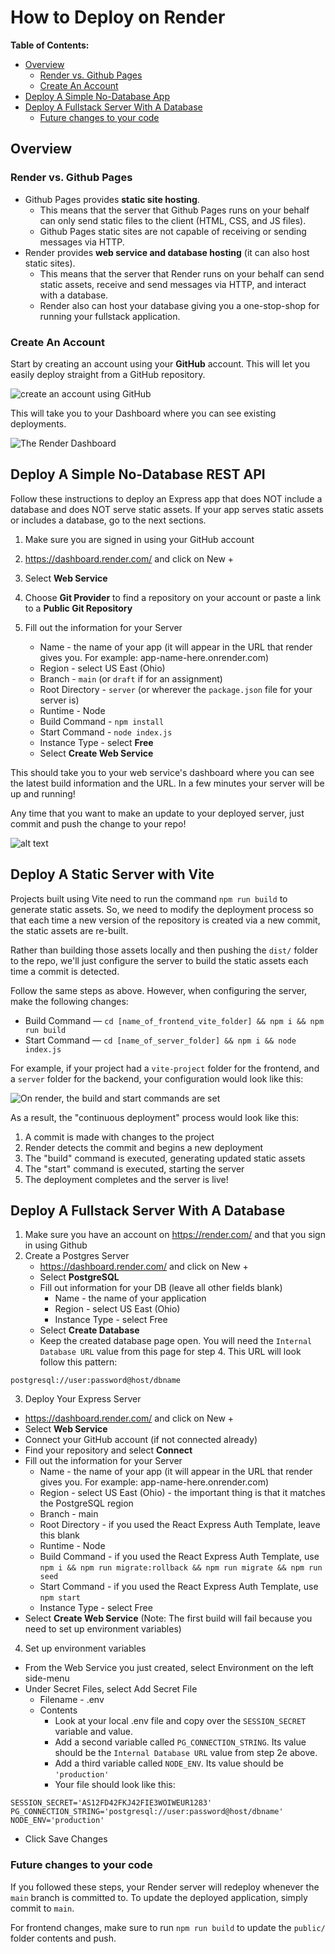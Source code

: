 # How to Deploy on Render

**Table of Contents:**

* [Overview](deploying-using-render.md#overview)
  * [Render vs. Github Pages](deploying-using-render.md#render-vs-github-pages)
  * [Create An Account](deploying-using-render.md#create-an-account)
* [Deploy A Simple No-Database App](deploying-using-render.md#deploy-a-simple-no-database-app)
* [Deploy A Fullstack Server With A Database](deploying-using-render.md#deploy-a-fullstack-server-with-a-database)
  * [Future changes to your code](deploying-using-render.md#future-changes-to-your-code)

## Overview

### Render vs. Github Pages

* Github Pages provides **static site hosting**.
  * This means that the server that Github Pages runs on your behalf can only send static files to the client (HTML, CSS, and JS files).
  * Github Pages static sites are not capable of receiving or sending messages via HTTP.
* Render provides **web service and database hosting** (it can also host static sites).
  * This means that the server that Render runs on your behalf can send static assets, receive and send messages via HTTP, and interact with a database.
  * Render also can host your database giving you a one-stop-shop for running your fullstack application.

### Create An Account

Start by creating an account using your **GitHub** account. This will let you easily deploy straight from a GitHub repository.

![create an account using GitHub](img/create-account.png)

This will take you to your Dashboard where you can see existing deployments.

![The Render Dashboard](img/dashboard.png)

## Deploy A Simple No-Database REST API

Follow these instructions to deploy an Express app that does NOT include a database and does NOT serve static assets. If your app serves static assets or includes a database, go to the next sections.

1. Make sure you are signed in using your GitHub account
2. https://dashboard.render.com/ and click on New +
3. Select **Web Service**
4. Choose **Git Provider** to find a repository on your account or paste a link to a **Public Git Repository**
5. Fill out the information for your Server

   * Name - the name of your app (it will appear in the URL that render gives you. For example: app-name-here.onrender.com)
   * Region - select US East (Ohio)
   * Branch - `main` (or `draft` if for an assignment)
   * Root Directory - `server` (or wherever the `package.json` file for your server is)
   * Runtime - Node
   * Build Command - `npm install`
   * Start Command - `node index.js`
   * Instance Type - select **Free**
   * Select **Create Web Service**

This should take you to your web service's dashboard where you can see the latest build information and the URL. In a few minutes your server will be up and running!

Any time that you want to make an update to your deployed server, just commit and push the change to your repo!

![alt text](img/web-service-dashboard.png)

## Deploy A Static Server with Vite

Projects built using Vite need to run the command `npm run build` to generate static assets. So, we need to modify the deployment process so that each time a new version of the repository is created via a new commit, the static assets are re-built. 

Rather than building those assets locally and then pushing the `dist/` folder to the repo, we'll just configure the server to build the static assets each time a commit is detected.

Follow the same steps as above. However, when configuring the server, make the following changes:

- Build Command — `cd [name_of_frontend_vite_folder] && npm i && npm run build`
- Start Command — `cd [name_of_server_folder] && npm i && node index.js`

For example, if your project had a `vite-project` folder for the frontend, and a `server` folder for the backend, your configuration would look like this:

![On render, the build and start commands are set](img/render-deploying-static-build-start.png)

As a result, the "continuous deployment" process would look like this:
1. A commit is made with changes to the project
2. Render detects the commit and begins a new deployment
3. The "build" command is executed, generating updated static assets
4. The "start" command is executed, starting the server
5. The deployment completes and the server is live!

## Deploy A Fullstack Server With A Database

1. Make sure you have an account on https://render.com/ and that you sign in using Github
2. Create a Postgres Server
   * https://dashboard.render.com/ and click on New +
   * Select **PostgreSQL**
   * Fill out information for your DB (leave all other fields blank)
     * Name - the name of your application
     * Region - select US East (Ohio)
     * Instance Type - select Free
   * Select **Create Database**
   * Keep the created database page open. You will need the `Internal Database URL` value from this page for step 4. This URL will look follow this pattern:

```
postgresql://user:password@host/dbname
```

3. Deploy Your Express Server

* https://dashboard.render.com/ and click on New +
* Select **Web Service**
* Connect your GitHub account (if not connected already)
* Find your repository and select **Connect**
* Fill out the information for your Server
  * Name - the name of your app (it will appear in the URL that render gives you. For example: app-name-here.onrender.com)
  * Region - select US East (Ohio) - the important thing is that it matches the PostgreSQL region
  * Branch - main
  * Root Directory - if you used the React Express Auth Template, leave this blank
  * Runtime - Node
  * Build Command - if you used the React Express Auth Template, use `npm i && npm run migrate:rollback && npm run migrate && npm run seed`
  * Start Command - if you used the React Express Auth Template, use `npm start`
  * Instance Type - select Free
* Select **Create Web Service** (Note: The first build will fail because you need to set up environment variables)

4. Set up environment variables

* From the Web Service you just created, select Environment on the left side-menu
* Under Secret Files, select Add Secret File
  * Filename - .env
  * Contents
    * Look at your local .env file and copy over the `SESSION_SECRET` variable and value.
    * Add a second variable called `PG_CONNECTION_STRING`. Its value should be the `Internal Database URL` value from step 2e above.
    * Add a third variable called `NODE_ENV`. Its value should be `'production'`
    * Your file should look like this:

```
SESSION_SECRET='AS12FD42FKJ42FIE3WOIWEUR1283'
PG_CONNECTION_STRING='postgresql://user:password@host/dbname'
NODE_ENV='production'
```

* Click Save Changes

### Future changes to your code

If you followed these steps, your Render server will redeploy whenever the `main` branch is committed to. To update the deployed application, simply commit to `main`.

For frontend changes, make sure to run `npm run build` to update the `public/` folder contents and push.

